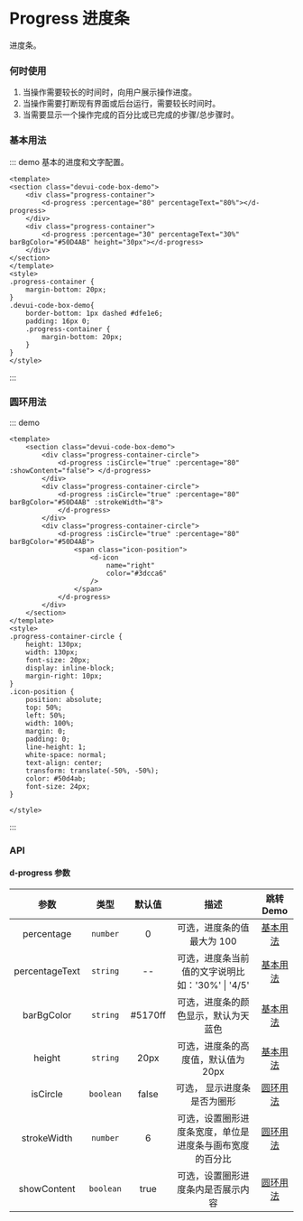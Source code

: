 # Progress 进度条

进度条。

### 何时使用
1. 当操作需要较长的时间时，向用户展示操作进度。
2. 当操作需要打断现有界面或后台运行，需要较长时间时。
3. 当需要显示一个操作完成的百分比或已完成的步骤/总步骤时。

### 基本用法


::: demo 基本的进度和文字配置。
```vue
<template>
<section class="devui-code-box-demo">
    <div class="progress-container">
        <d-progress :percentage="80" percentageText="80%"></d-progress>
    </div>
    <div class="progress-container">
        <d-progress :percentage="30" percentageText="30%" barBgColor="#50D4AB" height="30px"></d-progress>
    </div>
</section>
</template>
<style>
.progress-container {
    margin-bottom: 20px;
}
.devui-code-box-demo{
    border-bottom: 1px dashed #dfe1e6;
    padding: 16px 0;
    .progress-container {
        margin-bottom: 20px;
    }
}
</style>
```
:::

### 圆环用法
::: demo
```vue
<template>
    <section class="devui-code-box-demo">
        <div class="progress-container-circle">
            <d-progress :isCircle="true" :percentage="80" :showContent="false"> </d-progress>
        </div>
        <div class="progress-container-circle">
            <d-progress :isCircle="true" :percentage="80" barBgColor="#50D4AB" :strokeWidth="8">
            </d-progress>
        </div>
        <div class="progress-container-circle">
            <d-progress :isCircle="true" :percentage="80" barBgColor="#50D4AB">
                <span class="icon-position">
                    <d-icon
                        name="right"
                        color="#3dcca6"
                    />
                </span>
            </d-progress>
        </div>
    </section>
</template>
<style>
.progress-container-circle {
    height: 130px;
    width: 130px;
    font-size: 20px;
    display: inline-block;
    margin-right: 10px;
}
.icon-position {
    position: absolute;
    top: 50%;
    left: 50%;
    width: 100%;
    margin: 0;
    padding: 0;
    line-height: 1;
    white-space: normal;
    text-align: center;
    transform: translate(-50%, -50%);
    color: #50d4ab;
    font-size: 24px;
}

</style>
```
:::

### API
#### d-progress 参数
| 参数 | 类型 | 默认值 | 描述 | 跳转Demo |
| :---: | :---: | :---: | :---: | :---: |
| percentage | `number` | 0 | 可选，进度条的值最大为 100 | [基本用法](#基本用法) |
| percentageText |  `string` | -- | 可选，进度条当前值的文字说明比如：'30%' \| '4/5' | [基本用法](#基本用法) |
| barBgColor |  `string` | #5170ff | 可选，进度条的颜色显示，默认为天蓝色 | [基本用法](#基本用法) |
| height |  `string` | 20px | 可选，进度条的高度值，默认值为 20px | [基本用法](#基本用法) |
| isCircle |  `boolean` | false | 可选， 显示进度条是否为圈形 | [圆环用法](#圆环用法) |
| strokeWidth |  `number` | 6 | 可选，设置圈形进度条宽度，单位是进度条与画布宽度的百分比 | [圆环用法](#圆环用法) |
| showContent |  `boolean` | true | 可选，设置圈形进度条内是否展示内容 | [圆环用法](#圆环用法) |

